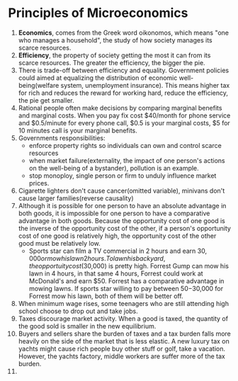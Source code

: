 # Principles of Microeconomics

1. **Economics**, comes from the Greek word oikonomos, which means "one who manages a household", the study of how society manages its scarce resources. 
2. **Efficiency**, the property of society getting the most it can from its scarce resources. The greater the efficiency, the bigger the pie.
3. There is trade-off between efficiency and equality. Government policies could aimed at equalizing the distribution of economic well-being(welfare system, unemployment insurance). This means higher tax for rich and reduces the reward for working hard, reduce the efficiency, the pie get smaller. 
4. Rational people often make decisions by comparing marginal benefits and marginal costs. When you pay fix cost $40/month for phone service and $0.5/minute for every phone call, $0.5 is your marginal costs, $5 for 10 minutes call is your marginal benefits. 
5. Governments responsibilities: 
    - enforce property rights so individuals can own and control scarce resources
    - when market failure(externality, the impact of one person's actions on the well-being of a bystander), pollution is an example. 
    - stop monoploy, single person or firm to unduly influence market prices. 
6. Cigarette lighters don't cause cancer(omitted variable), minivans don't cause larger families(reverse causality)
7. Although it is possible for one person to have an absolute advantage in both goods, it is impossible for one person to have a comparative advantage in both goods. Because the opportunity cost of one good is the inverse of the opportunity cost of the other, if a person's opportunity cost of one good is relatively high, the opportunity cost of the other good must be relatively low. 
      - Sports star can film a TV commercial in 2 hours and earn $30,000 or mow his lawn 2 hours. To lawn his backyard, the opportuity cost($30,000) is pretty high. Forrest Gump can mow his lawn in 4 hours, in that same 4 hours, Forrest could work at McDonald's and earn $50. Forrest has a comparative advantage in mowing lawns. If sports star willing to pay between $50-$30,000 for Forrest mow his lawn, both of them will be better off.  
8. When minimum wage rises, some teenagers who are still attending high school choose to drop out and take jobs. 
9. Taxes discourage market activity. When a good is taxed, the quantity of the good sold is smaller in the new equilibrium. 
10. Buyers and sellers share the burden of taxes and a tax burden falls more heavily on the side of the market that is less elastic. A new luxury tax on yachts might cause rich people buy other stuff or golf, take a vacation. However, the yachts factory, middle workers are suffer more of the tax burden. 
11. 
